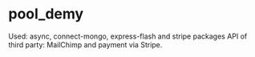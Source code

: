# pool_demy

Used:
  async, connect-mongo, express-flash and stripe packages
  API of third party: MailChimp and payment via Stripe.
